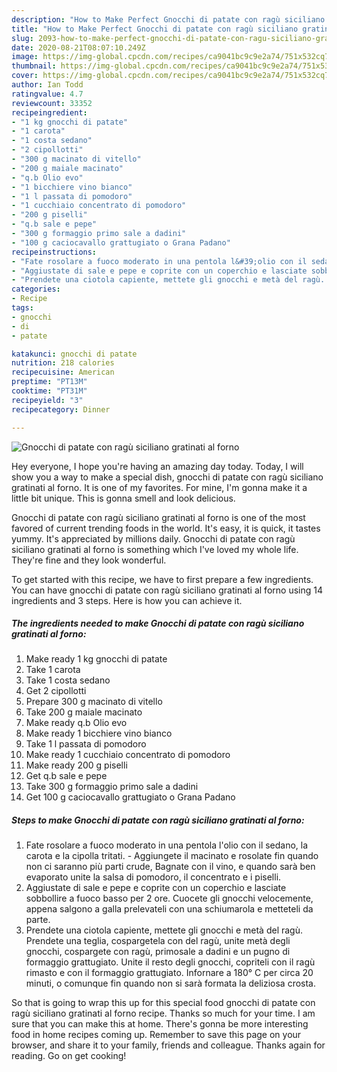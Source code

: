 ```yaml
---
description: "How to Make Perfect Gnocchi di patate con ragù siciliano gratinati al forno"
title: "How to Make Perfect Gnocchi di patate con ragù siciliano gratinati al forno"
slug: 2093-how-to-make-perfect-gnocchi-di-patate-con-ragu-siciliano-gratinati-al-forno
date: 2020-08-21T08:07:10.249Z
image: https://img-global.cpcdn.com/recipes/ca9041bc9c9e2a74/751x532cq70/gnocchi-di-patate-con-ragu-siciliano-gratinati-al-forno-recipe-main-photo.jpg
thumbnail: https://img-global.cpcdn.com/recipes/ca9041bc9c9e2a74/751x532cq70/gnocchi-di-patate-con-ragu-siciliano-gratinati-al-forno-recipe-main-photo.jpg
cover: https://img-global.cpcdn.com/recipes/ca9041bc9c9e2a74/751x532cq70/gnocchi-di-patate-con-ragu-siciliano-gratinati-al-forno-recipe-main-photo.jpg
author: Ian Todd
ratingvalue: 4.7
reviewcount: 33352
recipeingredient:
- "1 kg gnocchi di patate"
- "1 carota"
- "1 costa sedano"
- "2 cipollotti"
- "300 g macinato di vitello"
- "200 g maiale macinato"
- "q.b Olio evo"
- "1 bicchiere vino bianco"
- "1 l passata di pomodoro"
- "1 cucchiaio concentrato di pomodoro"
- "200 g piselli"
- "q.b sale e pepe"
- "300 g formaggio primo sale a dadini"
- "100 g caciocavallo grattugiato o Grana Padano"
recipeinstructions:
- "Fate rosolare a fuoco moderato in una pentola l&#39;olio con il sedano, la carota e la cipolla tritati. Aggiungete il macinato e rosolate fin quando non ci saranno più parti crude, Bagnate con il vino, e quando sarà ben evaporato unite la salsa di pomodoro, il concentrato e i piselli."
- "Aggiustate di sale e pepe e coprite con un coperchio e lasciate sobbollire a fuoco basso per 2 ore. Cuocete gli gnocchi velocemente, appena salgono a galla prelevateli con una schiumarola e metteteli da parte."
- "Prendete una ciotola capiente, mettete gli gnocchi e metà del ragù. Prendete una teglia, cospargetela con del ragù, unite metà degli gnocchi, cospargete con ragù, primosale a dadini e un pugno di formaggio grattugiato. Unite il resto degli gnocchi, copriteli con il ragù rimasto e con il formaggio grattugiato. Infornare a 180° C per circa 20 minuti, o comunque fin quando non si sarà formata la deliziosa crosta."
categories:
- Recipe
tags:
- gnocchi
- di
- patate

katakunci: gnocchi di patate 
nutrition: 218 calories
recipecuisine: American
preptime: "PT13M"
cooktime: "PT31M"
recipeyield: "3"
recipecategory: Dinner

---
```



![Gnocchi di patate con ragù siciliano gratinati al forno](https://img-global.cpcdn.com/recipes/ca9041bc9c9e2a74/751x532cq70/gnocchi-di-patate-con-ragu-siciliano-gratinati-al-forno-recipe-main-photo.jpg)

Hey everyone, I hope you're having an amazing day today. Today, I will show you a way to make a special dish, gnocchi di patate con ragù siciliano gratinati al forno. It is one of my favorites. For mine, I'm gonna make it a little bit unique. This is gonna smell and look delicious.



Gnocchi di patate con ragù siciliano gratinati al forno is one of the most favored of current trending foods in the world. It's easy, it is quick, it tastes yummy. It's appreciated by millions daily. Gnocchi di patate con ragù siciliano gratinati al forno is something which I've loved my whole life. They're fine and they look wonderful.


To get started with this recipe, we have to first prepare a few ingredients. You can have gnocchi di patate con ragù siciliano gratinati al forno using 14 ingredients and 3 steps. Here is how you can achieve it.

<!--inarticleads1-->

##### The ingredients needed to make Gnocchi di patate con ragù siciliano gratinati al forno:

1. Make ready 1 kg gnocchi di patate
1. Take 1 carota
1. Take 1 costa sedano
1. Get 2 cipollotti
1. Prepare 300 g macinato di vitello
1. Take 200 g maiale macinato
1. Make ready q.b Olio evo
1. Make ready 1 bicchiere vino bianco
1. Take 1 l passata di pomodoro
1. Make ready 1 cucchiaio concentrato di pomodoro
1. Make ready 200 g piselli
1. Get q.b sale e pepe
1. Take 300 g formaggio primo sale a dadini
1. Get 100 g caciocavallo grattugiato o Grana Padano




<!--inarticleads2-->

##### Steps to make Gnocchi di patate con ragù siciliano gratinati al forno:

1. Fate rosolare a fuoco moderato in una pentola l&#39;olio con il sedano, la carota e la cipolla tritati. - Aggiungete il macinato e rosolate fin quando non ci saranno più parti crude, Bagnate con il vino, e quando sarà ben evaporato unite la salsa di pomodoro, il concentrato e i piselli.
1. Aggiustate di sale e pepe e coprite con un coperchio e lasciate sobbollire a fuoco basso per 2 ore. Cuocete gli gnocchi velocemente, appena salgono a galla prelevateli con una schiumarola e metteteli da parte.
1. Prendete una ciotola capiente, mettete gli gnocchi e metà del ragù. Prendete una teglia, cospargetela con del ragù, unite metà degli gnocchi, cospargete con ragù, primosale a dadini e un pugno di formaggio grattugiato. Unite il resto degli gnocchi, copriteli con il ragù rimasto e con il formaggio grattugiato. Infornare a 180° C per circa 20 minuti, o comunque fin quando non si sarà formata la deliziosa crosta.




So that is going to wrap this up for this special food gnocchi di patate con ragù siciliano gratinati al forno recipe. Thanks so much for your time. I am sure that you can make this at home. There's gonna be more interesting food in home recipes coming up. Remember to save this page on your browser, and share it to your family, friends and colleague. Thanks again for reading. Go on get cooking!
